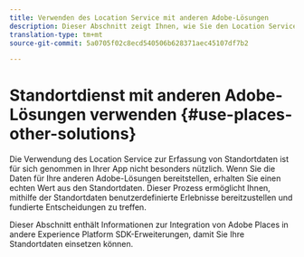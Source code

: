 ```yaml
---
title: Verwenden des Location Service mit anderen Adobe-Lösungen
description: Dieser Abschnitt zeigt Ihnen, wie Sie den Location Service mit anderen Adobe-Lösungen verwenden.
translation-type: tm+mt
source-git-commit: 5a0705f02c8ecd540506b628371aec45107df7b2

---
```



# Standortdienst mit anderen Adobe-Lösungen verwenden {#use-places-other-solutions}

Die Verwendung des Location Service zur Erfassung von Standortdaten ist für sich genommen in Ihrer App nicht besonders nützlich. Wenn Sie die Daten für Ihre anderen Adobe-Lösungen bereitstellen, erhalten Sie einen echten Wert aus den Standortdaten. Dieser Prozess ermöglicht Ihnen, mithilfe der Standortdaten benutzerdefinierte Erlebnisse bereitzustellen und fundierte Entscheidungen zu treffen.

Dieser Abschnitt enthält Informationen zur Integration von Adobe Places in andere Experience Platform SDK-Erweiterungen, damit Sie Ihre Standortdaten einsetzen können.